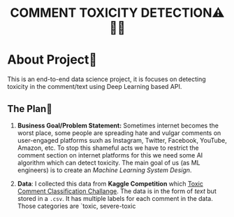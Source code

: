 <h1 align="center">COMMENT TOXICITY DETECTION⚠️💭❌</h1>

# About Project📜
This is an end-to-end data science project, it is focuses on detecting toxicity in the comment/text using Deep Learning based API.

## The Plan🤔

1. **Business Goal/Problem Statement:** Sometimes internet becomes the worst place, some people are spreading hate and vulgar comments on user-engaged platforms suxh as Instagram, Twitter, Facebook, YouTube, Amazon, etc. To stop this shameful acts we have to restrict the comment section on internet platforms for this we need some AI algorithm which can detect toxicity. The main goal of us (as ML engineers) is to create an *Machine Learning System Design*.

2. **Data**: I collected this data from **Kaggle Competition** which [Toxic Comment Classification Challange](https://www.kaggle.com/c/jigsaw-toxic-comment-classification-challenge). The data is in the form of *text* but stored in a `.csv`. It has multiple labels for each comment in the data. Those categories are `toxic, severe-toxic
